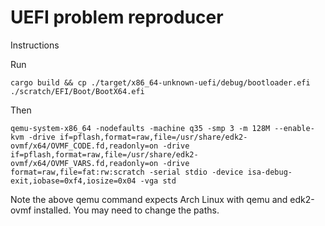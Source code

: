 # UEFI problem reproducer

Instructions

Run

```shell
cargo build && cp ./target/x86_64-unknown-uefi/debug/bootloader.efi ./scratch/EFI/Boot/BootX64.efi
```

Then

```shell
qemu-system-x86_64 -nodefaults -machine q35 -smp 3 -m 128M --enable-kvm -drive if=pflash,format=raw,file=/usr/share/edk2-ovmf/x64/OVMF_CODE.fd,readonly=on -drive if=pflash,format=raw,file=/usr/share/edk2-ovmf/x64/OVMF_VARS.fd,readonly=on -drive format=raw,file=fat:rw:scratch -serial stdio -device isa-debug-exit,iobase=0xf4,iosize=0x04 -vga std
```

Note the above qemu command expects Arch Linux with qemu and edk2-ovmf installed.
You may need to change the paths.
